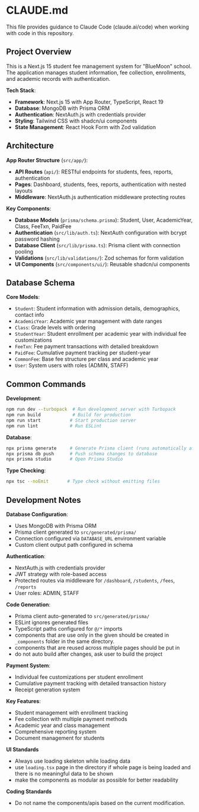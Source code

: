 # CLAUDE.md

This file provides guidance to Claude Code (claude.ai/code) when working with code in this repository.

## Project Overview

This is a Next.js 15 student fee management system for "BlueMoon" school. The application manages student information, fee collection, enrollments, and academic records with authentication.

**Tech Stack**:
- **Framework**: Next.js 15 with App Router, TypeScript, React 19
- **Database**: MongoDB with Prisma ORM
- **Authentication**: NextAuth.js with credentials provider
- **Styling**: Tailwind CSS with shadcn/ui components
- **State Management**: React Hook Form with Zod validation

## Architecture

**App Router Structure** (`src/app/`):
- **API Routes** (`api/`): RESTful endpoints for students, fees, reports, authentication
- **Pages**: Dashboard, students, fees, reports, authentication with nested layouts
- **Middleware**: NextAuth.js authentication middleware protecting routes

**Key Components**:
- **Database Models** (`prisma/schema.prisma`): Student, User, AcademicYear, Class, FeeTxn, PaidFee
- **Authentication** (`src/lib/auth.ts`): NextAuth configuration with bcrypt password hashing
- **Database Client** (`src/lib/prisma.ts`): Prisma client with connection pooling
- **Validations** (`src/lib/validations/`): Zod schemas for form validation
- **UI Components** (`src/components/ui/`): Reusable shadcn/ui components

## Database Schema

**Core Models**:
- `Student`: Student information with admission details, demographics, contact info
- `AcademicYear`: Academic year management with date ranges
- `Class`: Grade levels with ordering
- `StudentYear`: Student enrollment per academic year with individual fee customizations
- `FeeTxn`: Fee payment transactions with detailed breakdown
- `PaidFee`: Cumulative payment tracking per student-year
- `CommonFee`: Base fee structure per class and academic year
- `User`: System users with roles (ADMIN, STAFF)

## Common Commands

**Development**:
```bash
npm run dev --turbopack  # Run development server with Turbopack
npm run build            # Build for production
npm run start           # Start production server
npm run lint            # Run ESLint
```

**Database**:
```bash
npx prisma generate     # Generate Prisma client (runs automatically after install)
npx prisma db push      # Push schema changes to database
npx prisma studio       # Open Prisma Studio
```

**Type Checking**:
```bash
npx tsc --noEmit       # Type check without emitting files
```

## Development Notes

**Database Configuration**:
- Uses MongoDB with Prisma ORM
- Prisma client generated to `src/generated/prisma/` 
- Connection configured via `DATABASE_URL` environment variable
- Custom client output path configured in schema

**Authentication**:
- NextAuth.js with credentials provider
- JWT strategy with role-based access
- Protected routes via middleware for `/dashboard`, `/students`, `/fees`, `/reports`
- User roles: ADMIN, STAFF

**Code Generation**:
- Prisma client auto-generated to `src/generated/prisma/`
- ESLint ignores generated files
- TypeScript paths configured for `@/*` imports
- components that are use only in the given should be created in `_components` folder in the same directory. 
- components that are reused across multiple pages should be put in 
- do not auto build after changes, ask user to build the project

**Payment System**:
- Individual fee customizations per student enrollment
- Cumulative payment tracking with detailed transaction history
- Receipt generation system

**Key Features**:
- Student management with enrollment tracking
- Fee collection with multiple payment methods
- Academic year and class management
- Comprehensive reporting system
- Document management for students



**UI Standards**
- Always use loading skeleton while loading data
- use `loading.tsx` page in the directory if whole page is being loaded and there is no meaningful data to be shown
- make the components as modular as possible for better readability

**Coding Standards**
- Do not name the components/apis based on the current modification. 
